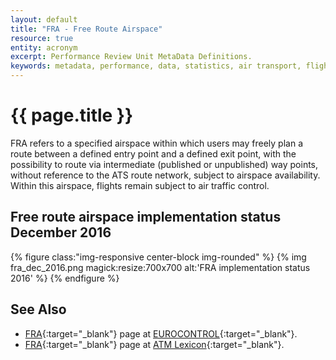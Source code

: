 ```yaml
---
layout: default
title: "FRA - Free Route Airspace"
resource: true
entity: acronym
excerpt: Performance Review Unit MetaData Definitions.
keywords: metadata, performance, data, statistics, air transport, flights, europe, delay, CODA
---
```

# {{ page.title }}

FRA refers to a  specified airspace within which users may freely plan
a route between a defined entry point and a defined exit point,
with the possibility to route via intermediate (published or unpublished)
way points, without reference to the ATS route network,
subject to airspace availability.
Within this airspace, flights remain subject to air traffic control.


## Free route airspace implementation status December 2016

{% figure class:"img-responsive center-block img-rounded" %}
{% img fra_dec_2016.png magick:resize:700x700 alt:'FRA implementation status 2016' %}
{% endfigure %}


## See Also

* [FRA][fraECTRL]{:target="_blank"} page at [EUROCONTROL][ectrl]{:target="_blank"}.
* [FRA][fraLEXI]{:target="_blank"} page at [ATM Lexicon][lexi]{:target="_blank"}.

[fraECTRL]: <http://www.eurocontrol.int/articles/free-route-airspace> "FRA -EUROCONTROL"
[fraLEXI]: <https://ext.eurocontrol.int/lexicon/index.php/Free_Route_Airspace> "FRA - ATM Lexicon"

[ectrl]: <https://www.eurocontrol.int/> "EUROCONTROL"
[lexi]: <https://ext.eurocontrol.int/lexicon/index.php/Main_Page> "ATM Lexicon"
